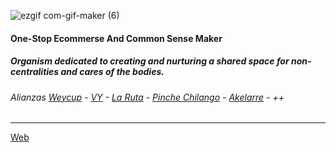 ![ezgif com-gif-maker (6)](https://user-images.githubusercontent.com/38388270/209020620-e6f82596-e21b-40eb-8e34-4204a99acbf7.gif)

#### One-Stop Ecommerse And Common Sense Maker

##### Organism dedicated to creating and nurturing a shared space for non-centralities and cares of the bodies.

###### Alianzas [Weycup](https://weycup.org/) - [VY](https://linktr.ee/vy.oi) - [La Ruta](https://www.facebook.com/LaRRuta) - [Pinche Chilango](https://www.instagram.com/pinchechilango.msf/) - [Akelarre](https://www.instagram.com/akelarre_taberna/) - ++

---
[Web](Lacopitacomun.org)
